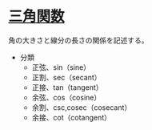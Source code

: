 # [三角関数](https://ja.wikipedia.org/wiki/%E4%B8%89%E8%A7%92%E9%96%A2%E6%95%B0)

角の大きさと線分の長さの関係を記述する。

- 分類
  - 正弦、sin（sine）
  - 正割、sec（secant）
  - 正接、tan（tangent）
  - 余弦、cos（cosine）
  - 余割、csc,cosec（cosecant）
  - 余接、cot（cotangent）

